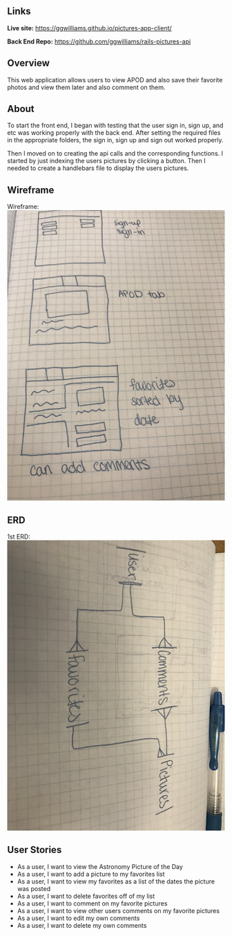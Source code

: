 ## Links

**Live site:** <https://ggwilliams.github.io/pictures-app-client/>

**Back End Repo:** <https://github.com/ggwilliams/rails-pictures-api>

## Overview
This web application allows users to view APOD and also save their favorite photos and view them later and also comment on them.

## About
To start the front end, I began with testing that the user sign in, sign up, and etc was working properly with the back end. After setting the required files in the appropriate folders, the sign in, sign up and sign out worked properly.

Then I moved on to creating the api calls and the corresponding functions. I started by just indexing the users pictures by clicking a button. Then I needed to create a handlebars file to display the users pictures.

## Wireframe
Wireframe:
![Wireframe](Wireframe.jpg "Wireframe")

## ERD
1st ERD:
![ERD1](ERD.jpg "1st ERD")

## User Stories
* As a user, I want to view the Astronomy Picture of the Day
* As a user, I want to add a picture to my favorites list
* As a user, I want to view my favorites as a list of the dates the picture was posted
* As a user, I want to delete favorites off of my list
* As a user, I want to comment on my favorite pictures
* As a user, I want to view other users comments on my favorite pictures
* As a user, I want to edit my own comments
* As a user, I want to delete my own comments
